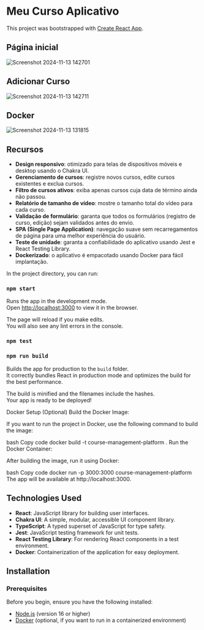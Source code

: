 # Meu Curso Aplicativo

This project was bootstrapped with [Create React App](https://github.com/facebook/create-react-app).

## Página inicial
![Screenshot 2024-11-13 142701](https://github.com/user-attachments/assets/31b8fae4-e79e-4a29-bf42-510c9dc16021)


## Adicionar Curso
![Screenshot 2024-11-13 142711](https://github.com/user-attachments/assets/94d4ec18-5fc9-4692-a500-ffb915a17b37)

## Docker 
![Screenshot 2024-11-13 131815](https://github.com/user-attachments/assets/41a2732f-2af0-4a5a-9aad-454bacc694f5)



## Recursos

- **Design responsivo**: otimizado para telas de dispositivos móveis e desktop usando o Chakra UI.
- **Gerenciamento de cursos**: registre novos cursos, edite cursos existentes e exclua cursos.
- **Filtro de cursos ativos**: exiba apenas cursos cuja data de término ainda não passou.
- **Relatório de tamanho de vídeo**: mostre o tamanho total do vídeo para cada curso.
- **Validação de formulário**: garanta que todos os formulários (registro de curso, edição) sejam validados antes do envio.
- **SPA (Single Page Application)**: navegação suave sem recarregamentos de página para uma melhor experiência do usuário.
- **Teste de unidade**: garanta a confiabilidade do aplicativo usando Jest e React Testing Library.
- **Dockerizado**: o aplicativo é empacotado usando Docker para fácil implantação.

In the project directory, you can run:

### `npm start`

Runs the app in the development mode.\
Open [http://localhost:3000](http://localhost:3000) to view it in the browser.

The page will reload if you make edits.\
You will also see any lint errors in the console.

### `npm test`

### `npm run build`

Builds the app for production to the `build` folder.\
It correctly bundles React in production mode and optimizes the build for the best performance.

The build is minified and the filenames include the hashes.\
Your app is ready to be deployed!

Docker Setup (Optional)
Build the Docker Image:

If you want to run the project in Docker, use the following command to build the image:

bash
Copy code
docker build -t course-management-platform .
Run the Docker Container:

After building the image, run it using Docker:

bash
Copy code
docker run -p 3000:3000 course-management-platform
The app will be available at http://localhost:3000.


## Technologies Used

- **React**: JavaScript library for building user interfaces.
- **Chakra UI**: A simple, modular, accessible UI component library.
- **TypeScript**: A typed superset of JavaScript for type safety.
- **Jest**: JavaScript testing framework for unit tests.
- **React Testing Library**: For rendering React components in a test environment.
- **Docker**: Containerization of the application for easy deployment.


## Installation

### Prerequisites

Before you begin, ensure you have the following installed:

- [Node.js](https://nodejs.org/) (version 16 or higher)
- [Docker](https://www.docker.com/) (optional, if you want to run in a containerized environment)

